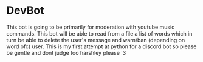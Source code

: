 # DevBot

This bot is going to be primarily for moderation with youtube music commands. This bot will be able to read from a file a list of words which in turn
be able to delete the user's message and warn/ban (depending on word ofc) user. This is my first attempt at python for a discord bot so please be gentle
and dont judge too harshley please :3
